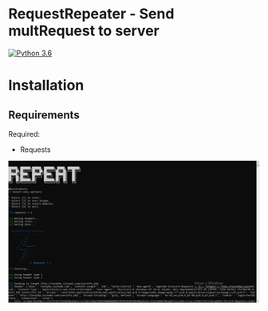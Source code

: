 # RequestRepeater - Send multRequest to server

[![Python 3.6](https://img.shields.io/badge/Python-3.6-yellow.svg)](http://www.python.org/download/)

# Installation

## Requirements

Required:
* Requests

![alt text](https://raw.githubusercontent.com/Dyoniso/RequestRepeater/master/icon.png)
